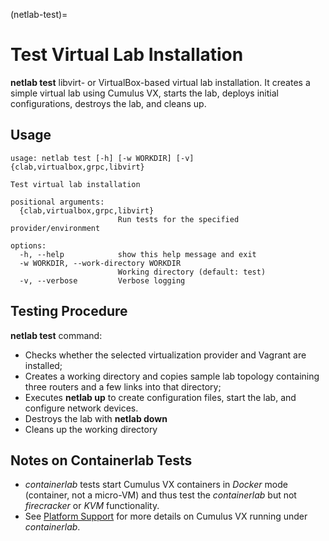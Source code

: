 (netlab-test)=
# Test Virtual Lab Installation

**netlab test** libvirt- or VirtualBox-based virtual lab installation. It creates a simple virtual lab using Cumulus VX, starts the lab, deploys initial configurations, destroys the lab, and cleans up.

## Usage

```text
usage: netlab test [-h] [-w WORKDIR] [-v] {clab,virtualbox,grpc,libvirt}

Test virtual lab installation

positional arguments:
  {clab,virtualbox,grpc,libvirt}
                        Run tests for the specified provider/environment

options:
  -h, --help            show this help message and exit
  -w WORKDIR, --work-directory WORKDIR
                        Working directory (default: test)
  -v, --verbose         Verbose logging
```

## Testing Procedure

**netlab test** command:

* Checks whether the selected virtualization provider and Vagrant are installed;
* Creates a working directory and copies sample lab topology containing three routers and a few links into that directory;
* Executes **netlab up** to create configuration files, start the lab, and configure network devices.
* Destroys the lab with **netlab down**
* Cleans up the working directory

## Notes on Containerlab Tests

* *containerlab* tests start Cumulus VX containers in *Docker* mode (container, not a micro-VM) and thus test the *containerlab* but not *firecracker* or *KVM* functionality.
* See [Platform Support](../platforms.md) for more details on Cumulus VX running under *containerlab*.
